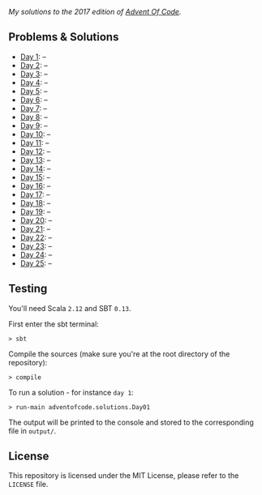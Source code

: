 _My solutions to the 2017 edition of [Advent Of Code](https://adventofcode.com)._


## Problems & Solutions

* [Day 1](https://adventofcode.com/day/1): –[](https://github.com/FlorianCassayre/AdventOfCode-2017/blob/master/src/main/scala/adventofcode/solutions/Day01A.scala)
* [Day 2](https://adventofcode.com/day/2): –[](https://github.com/FlorianCassayre/AdventOfCode-2017/blob/master/src/main/scala/adventofcode/solutions/Day02A.scala)
* [Day 3](https://adventofcode.com/day/3): –[](https://github.com/FlorianCassayre/AdventOfCode-2017/blob/master/src/main/scala/adventofcode/solutions/Day03A.scala)
* [Day 4](https://adventofcode.com/day/4): –[](https://github.com/FlorianCassayre/AdventOfCode-2017/blob/master/src/main/scala/adventofcode/solutions/Day04A.scala)
* [Day 5](https://adventofcode.com/day/5): –[](https://github.com/FlorianCassayre/AdventOfCode-2017/blob/master/src/main/scala/adventofcode/solutions/Day05A.scala)
* [Day 6](https://adventofcode.com/day/6): –[](https://github.com/FlorianCassayre/AdventOfCode-2017/blob/master/src/main/scala/adventofcode/solutions/Day06A.scala)
* [Day 7](https://adventofcode.com/day/7): –[](https://github.com/FlorianCassayre/AdventOfCode-2017/blob/master/src/main/scala/adventofcode/solutions/Day07A.scala)
* [Day 8](https://adventofcode.com/day/8): –[](https://github.com/FlorianCassayre/AdventOfCode-2017/blob/master/src/main/scala/adventofcode/solutions/Day08A.scala)
* [Day 9](https://adventofcode.com/day/9): –[](https://github.com/FlorianCassayre/AdventOfCode-2017/blob/master/src/main/scala/adventofcode/solutions/Day09A.scala)
* [Day 10](https://adventofcode.com/day/10): –[](https://github.com/FlorianCassayre/AdventOfCode-2017/blob/master/src/main/scala/adventofcode/solutions/Day10A.scala)
* [Day 11](https://adventofcode.com/day/11): –[](https://github.com/FlorianCassayre/AdventOfCode-2017/blob/master/src/main/scala/adventofcode/solutions/Day11A.scala)
* [Day 12](https://adventofcode.com/day/12): –[](https://github.com/FlorianCassayre/AdventOfCode-2017/blob/master/src/main/scala/adventofcode/solutions/Day12A.scala)
* [Day 13](https://adventofcode.com/day/13): –[](https://github.com/FlorianCassayre/AdventOfCode-2017/blob/master/src/main/scala/adventofcode/solutions/Day13A.scala)
* [Day 14](https://adventofcode.com/day/14): –[](https://github.com/FlorianCassayre/AdventOfCode-2017/blob/master/src/main/scala/adventofcode/solutions/Day14A.scala)
* [Day 15](https://adventofcode.com/day/15): –[](https://github.com/FlorianCassayre/AdventOfCode-2017/blob/master/src/main/scala/adventofcode/solutions/Day15A.scala)
* [Day 16](https://adventofcode.com/day/16): –[](https://github.com/FlorianCassayre/AdventOfCode-2017/blob/master/src/main/scala/adventofcode/solutions/Day16A.scala)
* [Day 17](https://adventofcode.com/day/17): –[](https://github.com/FlorianCassayre/AdventOfCode-2017/blob/master/src/main/scala/adventofcode/solutions/Day17A.scala)
* [Day 18](https://adventofcode.com/day/18): –[](https://github.com/FlorianCassayre/AdventOfCode-2017/blob/master/src/main/scala/adventofcode/solutions/Day18A.scala)
* [Day 19](https://adventofcode.com/day/19): –[](https://github.com/FlorianCassayre/AdventOfCode-2017/blob/master/src/main/scala/adventofcode/solutions/Day19A.scala)
* [Day 20](https://adventofcode.com/day/20): –[](https://github.com/FlorianCassayre/AdventOfCode-2017/blob/master/src/main/scala/adventofcode/solutions/Day20A.scala)
* [Day 21](https://adventofcode.com/day/21): –[](https://github.com/FlorianCassayre/AdventOfCode-2017/blob/master/src/main/scala/adventofcode/solutions/Day21A.scala)
* [Day 22](https://adventofcode.com/day/22): –[](https://github.com/FlorianCassayre/AdventOfCode-2017/blob/master/src/main/scala/adventofcode/solutions/Day22A.scala)
* [Day 23](https://adventofcode.com/day/23): –[](https://github.com/FlorianCassayre/AdventOfCode-2017/blob/master/src/main/scala/adventofcode/solutions/Day23A.scala)
* [Day 24](https://adventofcode.com/day/24): –[](https://github.com/FlorianCassayre/AdventOfCode-2017/blob/master/src/main/scala/adventofcode/solutions/Day24A.scala)
* [Day 25](https://adventofcode.com/day/25): –[](https://github.com/FlorianCassayre/AdventOfCode-2017/blob/master/src/main/scala/adventofcode/solutions/Day25A.scala)


## Testing

You'll need Scala `2.12` and SBT `0.13`.

First enter the sbt terminal:
```
> sbt
```

Compile the sources (make sure you're at the root directory of the repository):
```
> compile
```

To run a solution - for instance `day 1`:
```
> run-main adventofcode.solutions.Day01
```

The output will be printed to the console and stored to the corresponding file in `output/`.


## License

This repository is licensed under the MIT License, please refer to the `LICENSE` file.